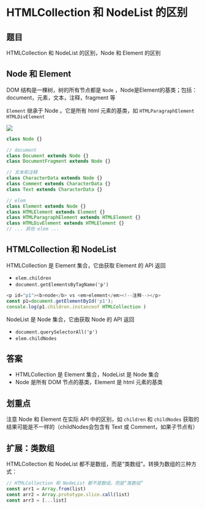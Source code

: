 # HTMLCollection 和 NodeList 的区别

## 题目

HTMLCollection 和 NodeList 的区别，Node 和 Element 的区别

## Node 和 Element

DOM 结构是一棵树，树的所有节点都是 `Node` ，Node是Element的基类；包括：document，元素，文本，注释，fragment 等

`Element` 继承于 Node 。它是所有 html 元素的基类，如 `HTMLParagraphElement` `HTMLDivElement`

![](D:\webCode\imooc\100\fe-interview-100-wiki-master\fe-interview-100-wiki\前端基础知识\img\node.jpg)

```js
class Node {}

// document
class Document extends Node {}
class DocumentFragment extends Node {}

// 文本和注释
class CharacterData extends Node {}
class Comment extends CharacterData {}
class Text extends CharacterData {}

// elem
class Element extends Node {}
class HTMLElement extends Element {}
class HTMLParagraphElement extends HTMLElement {}
class HTMLDivElement extends HTMLElement {}
// ... 其他 elem ...
```

## HTMLCollection 和 NodeList

HTMLCollection 是 Element 集合，它由获取 Element 的 API 返回
- `elem.children`
- `document.getElementsByTagName('p')`

```js
<p id="p1"><b>node</b> vs <em>element</em><!--注释--></p>
const p1=document.getElementById('p1');
console.log(p1.children.instanceof HTMLCollection )
```

NodeList 是 Node 集合，它由获取 Node 的 API 返回

- `document.querySelectorAll('p')`
- `elem.childNodes`

## 答案

- HTMLCollection 是 Element 集合，NodeList 是 Node 集合
- Node 是所有 DOM 节点的基类，Element 是 html 元素的基类

## 划重点

注意 Node 和 Element 在实际 API 中的区别，如 `children` 和 `childNodes` 获取的结果可能是不一样的（childNodes会包含有 Text 或 Comment，如果子节点有）

## 扩展：类数组

HTMLCollection 和 NodeList 都不是数组，而是“类数组”。转换为数组的三种方式：

```js
// HTMLCollection 和 NodeList 都不是数组，而是“类数组”
const arr1 = Array.from(list)
const arr2 = Array.prototype.slice.call(list)
const arr3 = [...list]
```
